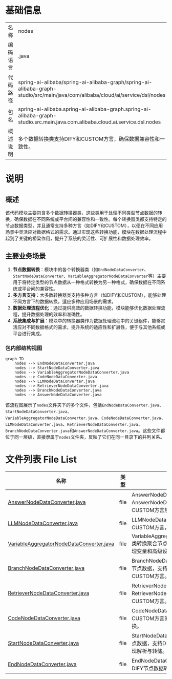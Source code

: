 # 基础信息

|      |      |
|------|------|
| 名称 | nodes |
| 编码语言 | .java |
| 代码路径 | spring-ai-alibaba/spring-ai-alibaba-graph/spring-ai-alibaba-graph-studio/src/main/java/com/alibaba/cloud/ai/service/dsl/nodes |
| 包名 | spring-ai-alibaba.spring-ai-alibaba-graph.spring-ai-alibaba-graph-studio.src.main.java.com.alibaba.cloud.ai.service.dsl.nodes |
| 概述说明 | 多个数据转换类支持DIFY和CUSTOM方言，确保数据兼容性和一致性。 |

# 说明

## 概述
该代码模块主要包含多个数据转换器类，这些类用于处理不同类型节点数据的转换，确保数据在不同系统或平台间的兼容性和一致性。每个转换器类都支持特定的节点数据类型，并且通常支持多种方言（如DIFY和CUSTOM），以便在不同应用场景中灵活应对数据格式的需求。通过实现这些转换功能，模块在数据处理流程中起到了关键的桥梁作用，提升了系统的灵活性、可扩展性和数据处理效率。

## 主要业务场景
1. **节点数据转换**：模块中的各个转换器类（如`EndNodeDataConverter`、`StartNodeDataConverter`、`VariableAggregatorNodeDataConverter`等）主要用于将特定类型的节点数据从一种格式转换为另一种格式，确保数据在不同系统或平台间的兼容性。
2. **多方言支持**：大多数转换器类支持多种方言（如DIFY和CUSTOM），能够处理不同方言下的数据转换，适应多种应用场景的需求。
3. **数据处理流程优化**：通过提供高效的数据转换功能，模块能够优化数据处理流程，提升数据处理的效率和准确性。
4. **系统集成与扩展**：模块中的转换器类作为数据处理流程中的关键组件，能够灵活应对不同数据格式的需求，提升系统的适应性和扩展性，便于与其他系统或平台进行集成。


### 包内部结构视图

```mermaid
graph TD
    nodes --> EndNodeDataConverter.java
    nodes --> StartNodeDataConverter.java
    nodes --> VariableAggregatorNodeDataConverter.java
    nodes --> CodeNodeDataConverter.java
    nodes --> LLMNodeDataConverter.java
    nodes --> RetrieverNodeDataConverter.java
    nodes --> BranchNodeDataConverter.java
    nodes --> AnswerNodeDataConverter.java
```

该流程图展示了`nodes`文件夹下的多个文件，包括`EndNodeDataConverter.java`、`StartNodeDataConverter.java`、`VariableAggregatorNodeDataConverter.java`、`CodeNodeDataConverter.java`、`LLMNodeDataConverter.java`、`RetrieverNodeDataConverter.java`、`BranchNodeDataConverter.java`和`AnswerNodeDataConverter.java`。这些文件都位于同一层级，直接隶属于`nodes`文件夹，反映了它们在同一目录下的并列关系。

# 文件列表 File List

| 名称   | 类型  | 说明 |
|-------|------|-------------|
| [AnswerNodeDataConverter.java](AnswerNodeDataConverter.md) | file | AnswerNodeDataConverter类转换AnswerNodeData，支持DIFY和CUSTOM方言解析存储。 |
| [LLMNodeDataConverter.java](LLMNodeDataConverter.md) | file | LLMNodeDataConverter类支持DIFY和CUSTOM方言，用于转换LLM节点数据。 |
| [VariableAggregatorNodeDataConverter.java](VariableAggregatorNodeDataConverter.md) | file | VariableAggregatorNodeDataConverter类转换聚合节点数据，支持DIFY方言，处理变量和高级设置。 |
| [BranchNodeDataConverter.java](BranchNodeDataConverter.md) | file | BranchNodeDataConverter类转换分支节点数据，支持特定类型及DIFY、CUSTOM方言。 |
| [RetrieverNodeDataConverter.java](RetrieverNodeDataConverter.md) | file | RetrieverNodeDataConverter类转换RetrieverNodeData，支持DIFY和CUSTOM方言。 |
| [CodeNodeDataConverter.java](CodeNodeDataConverter.md) | file | CodeNodeDataConverter类支持DIFY和CUSTOM方言的CodeNodeData节点转换。 |
| [StartNodeDataConverter.java](StartNodeDataConverter.md) | file | StartNodeDataConverter类转换起始节点数据，支持DIFY和CUSTOM方言，实现解析与转储。 |
| [EndNodeDataConverter.java](EndNodeDataConverter.md) | file | EndNodeDataConverter类实现END和DIFY节点数据转换。 |


